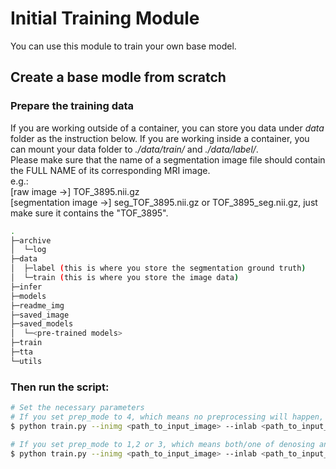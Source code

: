 # **Initial Training Module**
You can use this module to train your own base model.
## **Create a base modle from scratch**
### Prepare the training data
If you are working outside of a container, you can store you data under *data* folder as the instruction below. If you are working inside a container, you can mount your data folder to *./data/train/* and  *./data/label/*.\
Please make sure that the name of a segmentation image file should contain the FULL NAME of its corresponding MRI image. \
e.g.:\
[raw image ->] TOF_3895.nii.gz\
[segmentation image ->] seg_TOF_3895.nii.gz or TOF_3895_seg.nii.gz, just make sure it contains the "TOF_3895".


```bash
.
├─archive
│  └─log
├─data
│  ├─label (this is where you store the segmentation ground truth)
│  └─train (this is where you store the image data)
├─infer
├─models
├─readme_img
├─saved_image
├─saved_models
│  └─<pre-trained models>
├─train
├─tta
└─utils
```

### Then run the script:
```bash
# Set the necessary parameters
# If you set prep_mode to 4, which means no preprocessing will happen, then you don't have to set a path to store the preprocessed images
$ python train.py --inimg <path_to_input_image> --inlab <path_to_input_label> --prep_mode 4 --ep 5000 --lr 1e-3 --outmo <path_to_output_model>

# If you set prep_mode to 1,2 or 3, which means both/one of denosing and N4 bias field correction will happen, then you have to set a path to store the preprocessed images
$ python train.py --inimg <path_to_input_image> --inlab <path_to_input_label> --prep_mode 1 --ps_path <path_to_preprocessed_image> --ep 5000 --lr 1e-3 --outmo <path_to_output_model>

```
